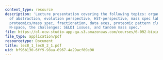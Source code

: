 ```yaml
---
content_type: resource
description: 'Lecture presentation covering the following topics: organization: levels
  of abstraction, evolution perspective, HST-perspective, mass spec lab techniques,
  proteomics/mass spec, fractionation, data axes, proteomic pattern clustering in
  N-space, the challenges: SELDI issues, and tandem mass spec.'
file: https://ol-ocw-studio-app-qa.s3.amazonaws.com/courses/6-092-bioinformatics-and-proteomics-january-iap-2005/bf96b1306ff998aa09674a29acf89e90_lec8_1_lec8_2_1.pdf
file_type: application/pdf
resourcetype: Document
title: lec8_1_lec8_2_1.pdf
uid: bf96b130-6ff9-98aa-0967-4a29acf89e90
---
```

